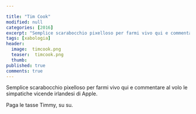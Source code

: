 ```yaml
---

title: "Tim Cook"
modified: null
categories: [2016]
excerpt: "Semplice scarabocchio pixelloso per farmi vivo qui e commentare al volo"
tags: [xabologia]
header:  
  image:  timcook.png
  teaser:  timcook.png
  thumb: 
published: true
comments: true
---
```


Semplice scarabocchio pixelloso per farmi vivo qui e commentare al volo le simpatiche vicende irlandesi di Apple. 

Paga le tasse Timmy, su su.